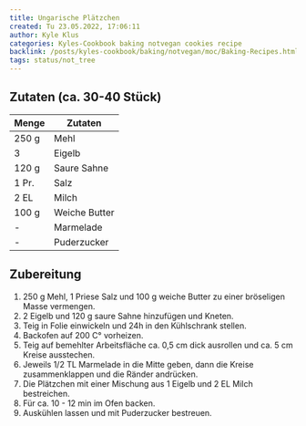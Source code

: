 ```yaml
---
title: Ungarische Plätzchen
created: Tu 23.05.2022, 17:06:11
author: Kyle Klus
categories: Kyles-Cookbook baking notvegan cookies recipe
backlink: /posts/kyles-cookbook/baking/notvegan/moc/Baking-Recipes.html
tags: status/not_tree
---
```


## Zutaten (ca. 30-40 Stück)

| Menge            | Zutaten          |
| ---------------- | ---------------- |
| 250 g             | Mehl             |
| 3                | Eigelb           |
| 120 g             | Saure Sahne      |
| 1 Pr.             | Salz             |
| 2 EL              | Milch            |
| 100 g             | Weiche Butter    |
| -                | Marmelade        |
| -                | Puderzucker      |

## Zubereitung

1. 250 g Mehl, 1 Priese Salz und 100 g weiche Butter zu einer bröseligen Masse vermengen.
2. 2 Eigelb und 120 g saure Sahne hinzufügen und Kneten.
3. Teig in Folie einwickeln und 24h in den Kühlschrank stellen.
4. Backofen auf 200 C° vorheizen.
5. Teig auf bemehlter Arbeitsfläche ca. 0,5 cm dick ausrollen und ca. 5 cm Kreise ausstechen.
6. Jeweils 1/2 TL Marmelade in die Mitte geben, dann die Kreise zusammenklappen und die Ränder andrücken.
7. Die Plätzchen mit einer Mischung aus 1 Eigelb und 2 EL Milch bestreichen.
8. Für ca. 10 - 12 min im Ofen backen.
9. Auskühlen lassen und mit Puderzucker bestreuen.
